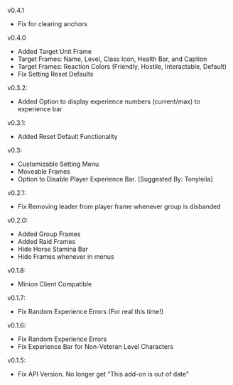 v0.4.1
- Fix for clearing anchors

v0.4.0
- Added Target Unit Frame
- Target Frames: Name, Level, Class Icon, Health Bar, and Caption
- Target Frames: Reaction Colors (Friendly, Hostile, Interactable, Default)
- Fix Setting Reset Defaults

v0.3.2:
- Added Option to display experience numbers (current/max) to experience bar

v0.3.1:
- Added Reset Default Functionality

v0.3:
- Customizable Setting Menu
- Moveable Frames
- Option to Disable Player Experience Bar. [Suggested By: Tonyleila]

v0.2.1:
- Fix Removing leader from player frame whenever group is disbanded

v0.2.0:
- Added Group Frames
- Added Raid Frames
- Hide Horse Stamina Bar
- Hide Frames whenever in menus

v0.1.8:
- Minion Client Compatible

v0.1.7:
- Fix Random Experience Errors (For real this time!)

v0.1.6:
- Fix Random Experience Errors
- Fix Experience Bar for Non-Veteran Level Characters

v0.1.5:
- Fix API Version. No longer get "This add-on is out of date"
